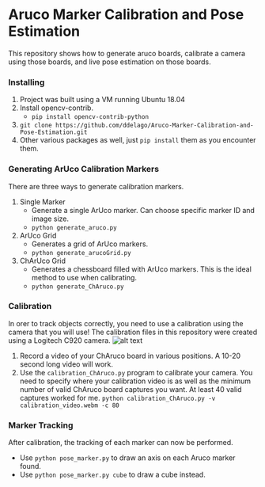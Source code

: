 # Aruco Marker Calibration and Pose Estimation
This repository shows how to generate aruco boards, calibrate a camera using those boards, and live pose estimation on those boards.

### Installing
1. Project was built using a VM running Ubuntu 18.04
2. Install opencv-contrib.
    - `pip install opencv-contrib-python`
3. `git clone https://github.com/ddelago/Aruco-Marker-Calibration-and-Pose-Estimation.git`
4. Other various packages as well, just `pip install` them as you encounter them. 

### Generating ArUco Calibration Markers
There are three ways to generate calibration markers. 
1. Single Marker
    - Generate a single ArUco marker. Can choose specific marker ID and image size.
    - `python generate_aruco.py`
2. ArUco Grid
    - Generates a grid of ArUco markers. 
    - `python generate_arucoGrid.py`
3. ChArUco Grid
    - Generates a chessboard filled with ArUco markers. This is the ideal method to use when calibrating.
    - `python generate_ChAruco.py`  

### Calibration
In orer to track objects correctly, you need to use a calibration using the camera that you will use! The calibration files in this repository were created using a Logitech C920 camera.
![alt text](https://github.com/ddelago/AR-Projection-Mapping/blob/master/pictures/stereoCalib.PNG)
1. Record a video of your ChAruco board in various positions. A 10-20 second long video will work. 
2. Use the `calibration_ChAruco.py` program to calibrate your camera. You need to specify where your calibration video is as well as the minimum number of valid ChAruco board captures you want. At least 40 valid captures worked for me. 
    `python calibration_ChAruco.py -v calibration_video.webm -c 80`

### Marker Tracking
After calibration, the tracking of each marker can now be performed.
- Use `python pose_marker.py` to draw an axis on each Aruco marker found.
- Use `python pose_marker.py cube` to draw a cube instead.
